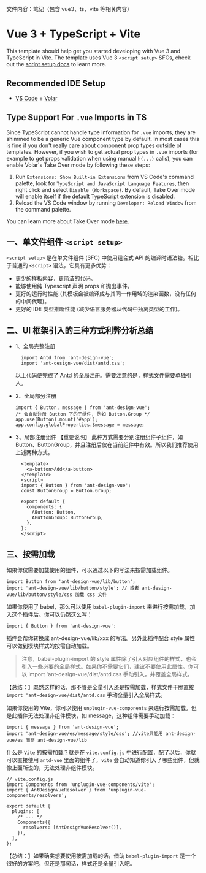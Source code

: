 文件内容：笔记（包含 vue3、ts、vite 等相关内容）

# Vue 3 + TypeScript + Vite

This template should help get you started developing with Vue 3 and TypeScript in Vite. The template uses Vue 3 `<script setup>` SFCs, check out the [script setup docs](https://v3.vuejs.org/api/sfc-script-setup.html#sfc-script-setup) to learn more.

## Recommended IDE Setup

- [VS Code](https://code.visualstudio.com/) + [Volar](https://marketplace.visualstudio.com/items?itemName=Vue.volar)

## Type Support For `.vue` Imports in TS

Since TypeScript cannot handle type information for `.vue` imports, they are shimmed to be a generic Vue component type by default. In most cases this is fine if you don't really care about component prop types outside of templates. However, if you wish to get actual prop types in `.vue` imports (for example to get props validation when using manual `h(...)` calls), you can enable Volar's Take Over mode by following these steps:

1. Run `Extensions: Show Built-in Extensions` from VS Code's command palette, look for `TypeScript and JavaScript Language Features`, then right click and select `Disable (Workspace)`. By default, Take Over mode will enable itself if the default TypeScript extension is disabled.
2. Reload the VS Code window by running `Developer: Reload Window` from the command palette.

You can learn more about Take Over mode [here](https://github.com/johnsoncodehk/volar/discussions/471).

## 一、单文件组件 `<script setup>`

`<script setup>` 是在单文件组件 (SFC) 中使用组合式 API 的编译时语法糖。相比于普通的 `<script>` 语法，它具有更多优势：

- 更少的样板内容，更简洁的代码。
- 能够使用纯 Typescript 声明 props 和抛出事件。
- 更好的运行时性能 (其模板会被编译成与其同一作用域的渲染函数，没有任何的中间代理)。
- 更好的 IDE 类型推断性能 (减少语言服务器从代码中抽离类型的工作)。

## 二、UI 框架引入的三种方式利弊分析总结

- 1、全局完整注册

  ```
    import Antd from 'ant-design-vue';
    import 'ant-design-vue/dist/antd.css';
  ```

  以上代码便完成了 Antd 的全局注册。需要注意的是，样式文件需要单独引入。

- 2、全局部分注册

  ```
  import { Button, message } from 'ant-design-vue';
  /* 会自动注册 Button 下的子组件, 例如 Button.Group */
  app.use(Button).mount('#app');
  app.config.globalProperties.$message = message;
  ```

- 3、局部注册组件
  【重要说明】 此种方式需要分别注册组件子组件，如 Button、ButtonGroup，并且注册后仅在当前组件中有效。所以我们推荐使用上述两种方式。

  ```
    <template>
      <a-button>Add</a-button>
    </template>
    <script>
    import { Button } from 'ant-design-vue';
    const ButtonGroup = Button.Group;

    export default {
      components: {
        AButton: Button,
        AButtonGroup: ButtonGroup,
      },
    };
    </script>
  ```

## 三、按需加载

如果你仅需要加载使用的组件，可以通过以下的写法来按需加载组件。

```
import Button from 'ant-design-vue/lib/button';
import 'ant-design-vue/lib/button/style'; // 或者 ant-design-vue/lib/button/style/css 加载 css 文件
```

如果你使用了 babel，那么可以使用 `babel-plugin-import` 来进行按需加载，加入这个插件后。你可以仍然这么写：

```
import { Button } from 'ant-design-vue';
```

插件会帮你转换成 ant-design-vue/lib/xxx 的写法。另外此插件配合 style 属性可以做到模块样式的按需自动加载。

> 注意，babel-plugin-import 的 style 属性除了引入对应组件的样式，也会引入一些必要的全局样式。如果你不需要它们，建议不要使用此属性。你可以 import 'ant-design-vue/dist/antd.css 手动引入，并覆盖全局样式。

【总结：】既然这样的话，那不管是全量引入还是按需加载，样式文件干脆直接 `import 'ant-design-vue/dist/antd.css` 手动全量引入全局样式。

如果你使用的 Vite，你可以使用 `unplugin-vue-components` 来进行按需加载。但是此插件无法处理非组件模块，如 message，这种组件需要手动加载：

```
import { message } from 'ant-design-vue';
import 'ant-design-vue/es/message/style/css'; //vite只能用 ant-design-vue/es 而非 ant-design-vue/lib
```

什么是 `Vite` 的按需加载？就是在 `vite.config.js` 中进行配置，配了以后，你就可以直接使用 `antd-vue` 里面的组件了，`vite` 会自动知道你引入了哪些组件，但就像上面所说的，无法处理非组件模块。

```
// vite.config.js
import Components from 'unplugin-vue-components/vite';
import { AntDesignVueResolver } from 'unplugin-vue-components/resolvers';

export default {
  plugins: [
    /* ... */
    Components({
      resolvers: [AntDesignVueResolver()],
    }),
  ],
};
```

【总结：】如果确实想要使用按需加载的话，借助 `babel-plugin-import` 是一个很好的方案吧，但还是那句话，样式还是全量引入吧。
